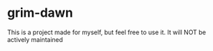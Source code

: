 # grim-dawn
This is a project made for myself, but feel free to use it. It will NOT be actively maintained